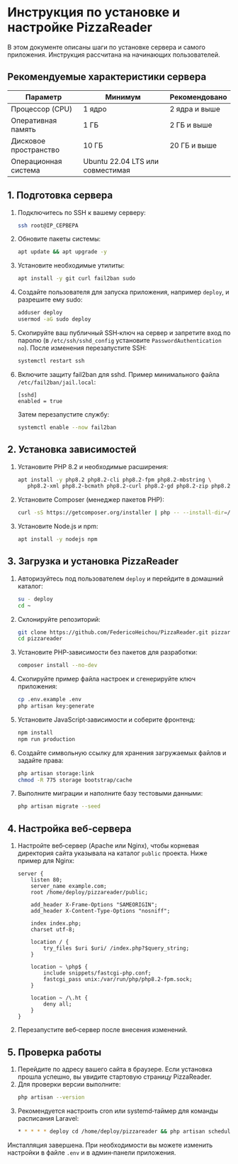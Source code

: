 # Инструкция по установке и настройке PizzaReader

В этом документе описаны шаги по установке сервера и самого приложения. Инструкция рассчитана на начинающих пользователей.

## Рекомендуемые характеристики сервера

| Параметр             | Минимум        | Рекомендовано |
|---------------------|---------------|--------------|
| Процессор (CPU)     | 1 ядро        | 2 ядра и выше|
| Оперативная память  | 1 ГБ          | 2 ГБ и выше  |
| Дисковое пространство | 10 ГБ        | 20 ГБ и выше |
| Операционная система | Ubuntu 22.04 LTS или совместимая |

## 1. Подготовка сервера
1. Подключитесь по SSH к вашему серверу:
   ```bash
   ssh root@IP_СЕРВЕРА
   ```
2. Обновите пакеты системы:
   ```bash
   apt update && apt upgrade -y
   ```
3. Установите необходимые утилиты:
   ```bash
   apt install -y git curl fail2ban sudo
   ```
4. Создайте пользователя для запуска приложения, например `deploy`, и разрешите ему sudo:
   ```bash
   adduser deploy
   usermod -aG sudo deploy
   ```
5. Скопируйте ваш публичный SSH‑ключ на сервер и запретите вход по паролю (в `/etc/ssh/sshd_config` установите `PasswordAuthentication no`). После изменения перезапустите SSH:
   ```bash
   systemctl restart ssh
   ```
6. Включите защиту fail2ban для sshd. Пример минимального файла `/etc/fail2ban/jail.local`:
   ```
   [sshd]
   enabled = true
   ```
   Затем перезапустите службу:
   ```bash
   systemctl enable --now fail2ban
   ```

## 2. Установка зависимостей
1. Установите PHP 8.2 и необходимые расширения:
   ```bash
   apt install -y php8.2 php8.2-cli php8.2-fpm php8.2-mbstring \
      php8.2-xml php8.2-bcmath php8.2-curl php8.2-gd php8.2-zip php8.2-mysql
   ```
2. Установите Composer (менеджер пакетов PHP):
   ```bash
   curl -sS https://getcomposer.org/installer | php -- --install-dir=/usr/local/bin --filename=composer
   ```
3. Установите Node.js и npm:
   ```bash
   apt install -y nodejs npm
   ```

## 3. Загрузка и установка PizzaReader
1. Авторизуйтесь под пользователем `deploy` и перейдите в домашний каталог:
   ```bash
   su - deploy
   cd ~
   ```
2. Склонируйте репозиторий:
   ```bash
   git clone https://github.com/FedericoHeichou/PizzaReader.git pizzareader
   cd pizzareader
   ```
3. Установите PHP‑зависимости без пакетов для разработки:
   ```bash
   composer install --no-dev
   ```
4. Скопируйте пример файла настроек и сгенерируйте ключ приложения:
   ```bash
   cp .env.example .env
   php artisan key:generate
   ```
5. Установите JavaScript‑зависимости и соберите фронтенд:
   ```bash
   npm install
   npm run production
   ```
6. Создайте символьную ссылку для хранения загружаемых файлов и задайте права:
   ```bash
   php artisan storage:link
   chmod -R 775 storage bootstrap/cache
   ```
7. Выполните миграции и наполните базу тестовыми данными:
   ```bash
   php artisan migrate --seed
   ```

## 4. Настройка веб‑сервера
1. Настройте веб‑сервер (Apache или Nginx), чтобы корневая директория сайта указывала на каталог `public` проекта. Ниже пример для Nginx:
   ```nginx
   server {
       listen 80;
       server_name example.com;
       root /home/deploy/pizzareader/public;

       add_header X-Frame-Options "SAMEORIGIN";
       add_header X-Content-Type-Options "nosniff";

       index index.php;
       charset utf-8;

       location / {
           try_files $uri $uri/ /index.php?$query_string;
       }

       location ~ \php$ {
           include snippets/fastcgi-php.conf;
           fastcgi_pass unix:/var/run/php/php8.2-fpm.sock;
       }

       location ~ /\.ht {
           deny all;
       }
   }
   ```
2. Перезапустите веб‑сервер после внесения изменений.

## 5. Проверка работы
1. Перейдите по адресу вашего сайта в браузере. Если установка прошла успешно, вы увидите стартовую страницу PizzaReader.
2. Для проверки версии выполните:
   ```bash
   php artisan --version
   ```
3. Рекомендуется настроить cron или systemd‑таймер для команды расписания Laravel:
   ```bash
   * * * * * deploy cd /home/deploy/pizzareader && php artisan schedule:run >> /dev/null 2>&1
   ```

Инсталляция завершена. При необходимости вы можете изменить настройки в файле `.env` и в админ‑панели приложения.
